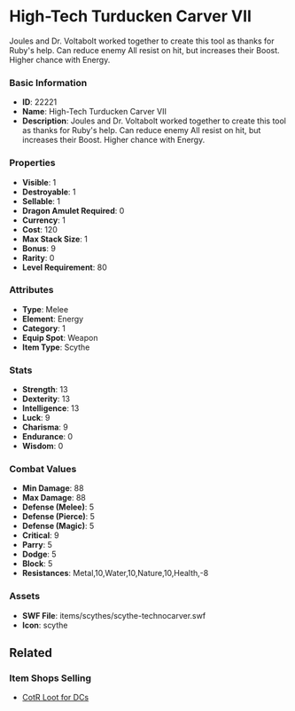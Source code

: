 # High-Tech Turducken Carver VII

Joules and Dr. Voltabolt worked together to create this tool as thanks for Ruby's help. Can reduce enemy All resist on hit, but increases their Boost. Higher chance with Energy.

### Basic Information

- **ID**: 22221
- **Name**: High-Tech Turducken Carver VII
- **Description**: Joules and Dr. Voltabolt worked together to create this tool as thanks for Ruby&#039;s help. Can reduce enemy All resist on hit, but increases their Boost. Higher chance with Energy.

### Properties

- **Visible**: 1
- **Destroyable**: 1
- **Sellable**: 1
- **Dragon Amulet Required**: 0
- **Currency**: 1
- **Cost**: 120
- **Max Stack Size**: 1
- **Bonus**: 9
- **Rarity**: 0
- **Level Requirement**: 80

### Attributes

- **Type**: Melee
- **Element**: Energy
- **Category**: 1
- **Equip Spot**: Weapon
- **Item Type**: Scythe

### Stats

- **Strength**: 13
- **Dexterity**: 13
- **Intelligence**: 13
- **Luck**: 9
- **Charisma**: 9
- **Endurance**: 0
- **Wisdom**: 0

### Combat Values

- **Min Damage**: 88
- **Max Damage**: 88
- **Defense (Melee)**: 5
- **Defense (Pierce)**: 5
- **Defense (Magic)**: 5
- **Critical**: 9
- **Parry**: 5
- **Dodge**: 5
- **Block**: 5
- **Resistances**: Metal,10,Water,10,Nature,10,Health,-8

### Assets

- **SWF File**: items/scythes/scythe-technocarver.swf
- **Icon**: scythe

## Related

### Item Shops Selling

- [CotR Loot for DCs](../item-shops/820-cotr-loot-for-dcs.md)

